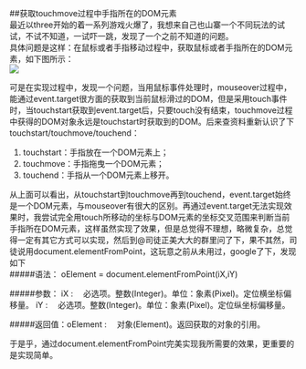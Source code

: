##获取touchmove过程中手指所在的DOM元素  
最近以three开始的着一系列游戏火爆了，我想来自己也山寨一个不同玩法的试试，不试不知道，一试吓一跳，发现了一个之前不知道的问题。  
具体问题是这样：在鼠标或者手指移动过程中，获取鼠标或者手指所在的DOM元素，如下图所示：  
<img src="http://holdjs.sinaapp.com/wp-content/themes/v6/images/4.png" width="" height="">  

可是在实现过程中，发现一个问题，当用鼠标事件处理时，mouseover过程中，能通过event.target很方面的获取到当前鼠标滑过的DOM，但是采用touch事件时，当touchstart获取到event.target后，只要touch没有结束，touchmove过程中获得的DOM对象永远是touchstart时获取到的DOM。后来查资料重新认识了下touchstart/touchmove/touchend：  

1.  touchstart：手指放在一个DOM元素上；  
2.  touchmove：手指拖曳一个DOM元素；
3. touchend：手指从一个DOM元素上移开。 

从上面可以看出，从touchstart到touchmove再到touchend，event.target始终是一个DOM元素，与mouseover有很大的区别。再通过event.target无法实现效果时，我尝试完全用touch所移动的坐标与DOM元素的坐标交叉范围来判断当前手指所在DOM元素，这样虽然实现了效果，但是总觉得不理想，略微复杂，总觉得一定有其它方式可以实现，然后到@司徒正美大大的群里问了下，果不其然，司徒说用document.elementFromPoint，这玩意之前从未用过，google了下，发现如下  
#####语法： 
oElement = document.elementFromPoint(iX,iY)

#####参数： 
iX :　 必选项。整数(Integer)。单位：象素(Pixel)。定位横坐标偏移量。
iY :　 必选项。整数(Integer)。单位：象素(Pixel)。定位纵坐标偏移量。

#####返回值：oElement :　 
对象(Element)。返回获取的对象的引用。

于是乎，通过document.elementFromPoint完美实现我所需要的效果，更重要的是实现简单。